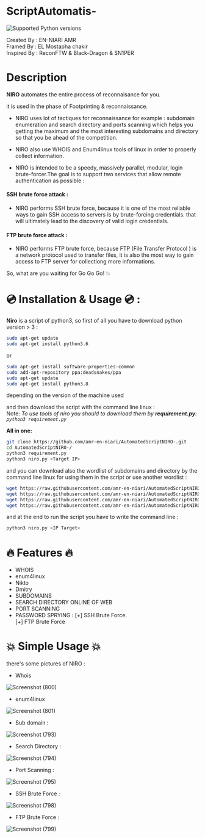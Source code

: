 # ScriptAutomatis-
 
![Supported Python versions](https://img.shields.io/badge/python-3.8+-blue.svg)
 
Created By  : EN-NIARI AMR </br>
Framed By   : EL Mostapha chakir </br>
Inspired By : ReconFTW & Black-Dragon & SN1PER </br>

 
 
 
# Description
 
**NIRO** automates the entire process of reconnaisance for you.

it is used in the phase of Footprinting & reconnaissance.
 
* NIRO uses lot of tactiques for reconnaissance for example : subdomain enumeration and search directory and ports scanning which helps you getting the maximum and the most interesting subdomains and directory so that you be ahead of the competition.

* NIRO also use WHOIS and Enum4linux tools of linux in order to properly collect information. 

* NIRO is intended to be a speedy, massively parallel, modular, login brute-forcer.The goal is to support two services that allow remote authentication as possible :

#### SSH brute force attack :

* NIRO performs SSH brute force, because it is one of the most reliable ways to gain SSH access to servers is by brute-forcing credentials. that will ultimately lead to the discovery of valid login credentials. 
 
#### FTP brute force attack :

* NIRO performs FTP brute force, because FTP (File Transfer Protocol ) is a network protocol used to transfer files, it is also the most way to gain access to FTP server for collectiong more informations. 

So, what are you waiting for Go Go Go!  :boom:


# 💿 Installation & Usage 💿 :
**Niro** is a script of python3, so first of all you have to download python version > 3 :

```bash
sudo apt-get update
sudo apt-get install python3.6
```
or 

```bash
sudo apt-get install software-properties-common
sudo add-apt-repository ppa:deadsnakes/ppa
sudo apt-get update
sudo apt-get install python3.8
```
depending on the version of the machine used

and then download the script with the command line linux :</br>
Note: *To use tools of niro you should to download them by  **requirement.py**: `python3 requirement.py`*

**All in one:**
```bash
git clone https://github.com/amr-en-niari/AutomatedScriptNIRO-.git
cd AutomatedScriptNIRO-/
python3 requirement.py
python3 niro.py <Target IP>
```
and you can download also the wordlist of subdomains and directory by the command line linux for using them in the script or use another wordlist :
```bash
wget https://raw.githubusercontent.com/amr-en-niari/AutomatedScriptNIRO-/main/the%20Wordlists/Subdomain.txt
wget https://raw.githubusercontent.com/amr-en-niari/AutomatedScriptNIRO-/main/the%20Wordlists/directory-list-2.3-medium.txt
wget https://raw.githubusercontent.com/amr-en-niari/AutomatedScriptNIRO-/main/the%20Wordlists/ftp_wordlist.txt
wget https://raw.githubusercontent.com/amr-en-niari/AutomatedScriptNIRO-/main/the%20Wordlists/ssh_wordlist.txt
```
and at the end to run the script you have to write the command line :
```bash
python3 niro.py <IP Target>
```
# :fire: Features :fire:

* WHOIS
* enum4linux
* Nikto
* Dmitry
* SUBDOMAINS
* SEARCH DIRECTORY ONLINE OF WEB
* PORT SCANNING
* PASSWORD SPRYING :
[+] SSH Brute Force.<br/>
[+] FTP Brute Force

# :boom: Simple Usage :boom:

there's some pictures of NIRO :

* Whois

![Screenshot (800)](https://user-images.githubusercontent.com/65505262/132423381-bff536b3-1153-4cb6-9499-9b625ba35c5b.png)

* enum4linux

![Screenshot (801)](https://user-images.githubusercontent.com/65505262/132423417-ac28c407-42ae-4067-b3f0-8b35965906c8.png)

* Sub domain :

![Screenshot (793)](https://user-images.githubusercontent.com/65505262/132023360-30a2ec10-f7d5-403a-ad51-b18ac36b1211.png)

* Search Directory :

![Screenshot (794)](https://user-images.githubusercontent.com/65505262/132024338-a5df8060-640f-4a27-8be4-b7963eca4f74.png)


* Port Scanning :

![Screenshot (795)](https://user-images.githubusercontent.com/65505262/132029006-7c8caa8c-0fed-437d-abd9-93ac2c596588.png)


* SSH Brute Force :

![Screenshot (798)](https://user-images.githubusercontent.com/65505262/132051333-e7a0a1bf-d46e-4f0e-95ad-d17e978cf5af.png)


* FTP Brute Force :

![Screenshot (799)](https://user-images.githubusercontent.com/65505262/132051246-bc64f008-36be-416c-bf77-0c9b5055fb41.png)


